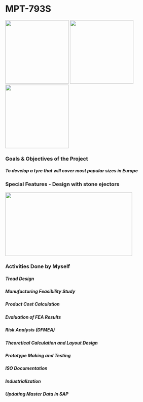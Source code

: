 # MPT-793S
<img src="https://github.com/Oshintha/MPT-793S/assets/155742370/ea54997f-f6b8-43cc-9457-d2ae77f43d84" width="200" height="200">
<img src="https://github.com/Oshintha/MPT-793S/assets/155742370/088a0cd3-64b6-4766-b016-dbc4e1bd04bd" width="200" height="200">
<img src="https://github.com/Oshintha/MPT-793S/assets/155742370/acbe219c-6b26-4768-a8bd-863dbe6ff134" width="200" height="200">

<h3>Goals & Objectives of the Project</h3>
<h5>To develop a tyre that will cover most popular sizes in Europe</h5>
  
<h3>Special Features - Design with stone ejectors</h3>

<img src="https://github.com/Oshintha/MPT-793S/assets/155742370/1946953f-d5a9-4265-8193-7cea725a8a01" width="400" height="200">
<h3>Activities Done by Myself</h3>
<h5>Tread Design</h5>
<h5>Manufacturing Feasibility Study</h5>
<h5>Product Cost Calculation</h5>
<h5>Evaluation of FEA Results</h5>
<h5>Risk Analysis (DFMEA)</h5>
<h5>Theoretical Calculation and Layout Design</h5>
<h5>Prototype Making and Testing</h5>
<h5>ISO Documentation</h5>
<h5>Industrialization</h5>
<h5>Updating Master Data in SAP</h5>

